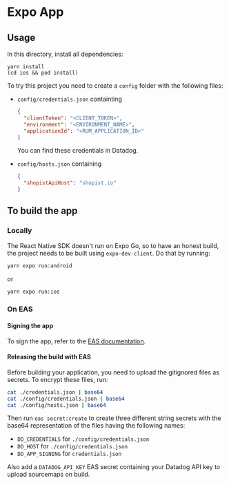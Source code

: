 # Expo App

## Usage

In this directory, install all dependencies:

```shell
yarn install
(cd ios && pod install)
```

To try this project you need to create a `config` folder with the following files:

- `config/credentials.json` containting

  ```json
  {
    "clientToken": "<CLIENT_TOKEN>",
    "environment": "<ENVIRONMENT_NAME>",
    "applicationId": "<RUM_APPLICATION_ID>"
  }
  ```

  You can find these credentials in Datadog.

- `config/hosts.json` containing

  ```json
  {
    "shopistApiHost": "shopist.io"
  }
  ```

## To build the app

### Locally

The React Native SDK doesn't run on Expo Go, so to have an honest build, the project needs to be built using `expo-dev-client`. Do that by running:

```sh
yarn expo run:android
```

or

```sh
yarn expo run:ios 
```

### On EAS

#### Signing the app

To sign the app, refer to the [EAS documentation][1].

#### Releasing the build with EAS

Before building your application, you need to upload the gitignored files as secrets. To encrypt these files, run:

```bash
cat ./credentials.json | base64
cat ./config/credentials.json | base64
cat ./config/hosts.json | base64
```

Then run `eas secret:create` to create three different string secrets with the base64 representation of the files having the following names:

- `DD_CREDENTIALS` for `./config/credentials.json`
- `DD_HOST` for `./config/credentials.json`
- `DD_APP_SIGNING` for `credentials.json`

Also add a `DATADOG_API_KEY` EAS secret containing your Datadog API key to upload sourcemaps on build.

[1]: https://docs.expo.dev/app-signing/app-credentials
